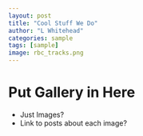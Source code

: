 ```yaml
---
layout: post
title: "Cool Stuff We Do"
author: "L Whitehead"
categories: sample
tags: [sample]
image: rbc_tracks.png
---
```


# Put Gallery in Here

 - Just Images?
 - Link to posts about each image? 

